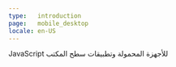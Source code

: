 ```yaml
---
type:   introduction
page:   mobile_desktop
locale: en-US
---
```


JavaScript للأجهزة المحمولة وتطبيقات سطح المكتب